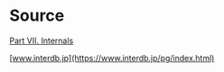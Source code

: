 # Source

[Part VII. Internals](https://www.postgresql.org/docs/current/internals.html)


[www.interdb.jp](https://www.interdb.jp/pg/index.html)
